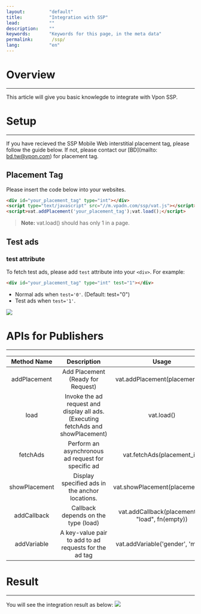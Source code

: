 ```yaml
---
layout:         "default"
title:          "Integration with SSP"
lead:           ""
description:    ""
keywords:       "Keywords for this page, in the meta data"
permalink:       /ssp/
lang:           "en"
---
```



# Overview
---
This article will give you basic knowlegde to integrate with Vpon SSP.

# Setup
---
If you have recieved the SSP Mobile Web interstitial placement tag, please follow the guide below. If not, please contact our [BD](mailto: bd.tw@vpon.com) for placement tag.

## Placement Tag
Please insert the code below into your websites.

``` html
<div id="your_placement_tag" type="int"></div>
<script type="text/javascript" src="//m.vpadn.com/ssp/vat.js"></script>
<script>vat.addPlacement('your_placement_tag');vat.load();</script>
```

> **Note:**
vat.load() should has only 1 in a page.

## Test ads
### test attribute
To fetch test ads, please add `test` attribute into your `<div>`. For example:<br>

```html
<div id="your_placement_tag" type="int" test="1"></div>
```

* Normal ads when `test='0'`. (Default: test="0")
* Test ads when `test='1'`.

<img src="{{site.imgurl}}/SSP_Test_AD1.jpg" class="width-300">




# APIs for Publishers
---
Method Name	| Description	| Usage
:-------------: | :------------:|:-------------: |
addPlacement |	Add Placement (Ready for Request)	| vat.addPlacement(placement_id)
load |	Invoke the ad request and display all ads.(Executing fetchAds and showPlacement) |	vat.load()
fetchAds|Perform an asynchronous ad request for specific ad|	vat.fetchAds(placement_id)
showPlacement|	Display specified ads in the anchor locations.|	vat.showPlacement(placement_id)
addCallback	| Callback depends on the type (load) | vat.addCallback(placement_id, "load", fn(empty))
addVariable	| A key-value pair to add to ad requests for the ad tag |	vat.addVariable('gender', 'male')

# Result
---
You will see the integration result as below:
<img src="{{site.imgurl}}/SSP_Test_AD2.jpg" class="width-300">
